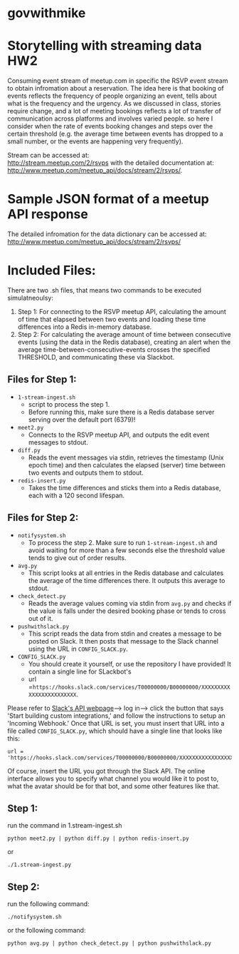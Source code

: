 # govwithmike
# Storytelling with streaming data HW2

Consuming event stream of meetup.com in specific the RSVP event stream to obtain infromation about a reservation.
The idea here is that booking of events reflects the frequency of people organizing an event,
tells about what is the frequency and the urgency. As we discussed in class,
stories require change, and a lot of meeting bookings reflects a lot of
transfer of communication across platforms and involves varied people. 
so here I consider when the rate of events booking changes and steps over the 
certain threshold (e.g. the average time between events has dropped to a small
number, or the events are happening very frequently).

Stream can be accessed at:  
http://stream.meetup.com/2/rsvps with the detailed documentation at:
http://www.meetup.com/meetup_api/docs/stream/2/rsvps/.

# Sample JSON format of a meetup API response

The detailed infromation for the data dictionary can be accessed at: http://www.meetup.com/meetup_api/docs/stream/2/rsvps/

# Included Files:
There are two .sh files, that means two commands to be executed simulatneoulsy: 

1. Step 1: For connecting to the RSVP meetup API, calculating the amount of time that elapsed between two events and loading these time differences into a Redis in-memory database.
2. Step 2: For calculating the average amount of time between consecutive events (using the data in the Redis database), creating an alert when the average time-between-consecutive-events crosses the specified THRESHOLD, and communicating these via Slackbot.

## Files for Step 1: 

- `1-stream-ingest.sh`
	- script to process the step 1. 
	- Before running this, make sure there is a Redis database server serving over the default port (6379)!
- `meet2.py`
	- Connects to the RSVP meetup API, and outputs the edit event messages to stdout.
- `diff.py`
	- Reads the event messages via stdin, retrieves the timestamp (Unix epoch time) and then calculates the elapsed (server) time between two events and outputs them to stdout.
- `redis-insert.py`
	- Takes the time differences and sticks them into a Redis database, each with a 120 second lifespan.

## Files for Step 2:

- `notifysystem.sh`
	- To process the step 2. Make sure to run `1-stream-ingest.sh` and avoid waiting for more than a few seconds else the threshold value tends to give out of order results.
- `avg.py`
	- This script looks at all entries in the Redis database and calculates the average of the time differences there. It outputs this average to stdout.
- `check_detect.py`
	- Reads the average values coming via stdin from `avg.py` and checks if the value is falls under the desired booking phase or tends to cross out of it.
- `pushwithslack.py`
	- This script reads the data from stdin and creates a message to be posted on Slack. It then posts that message to the Slack channel using the URL in `CONFIG_SLACK.py`.
- `CONFIG_SLACK.py`
	- You should create it yourself, or use the repository I have provided! It contain a single line for SLackbot's 
	- url =`https://hooks.slack.com/services/T00000000/B00000000/XXXXXXXXXXXXXXXXXXXXXXXX`.


Please refer to [Slack's API webpage](https://api.slack.com/)--> log in--> click the button that says 'Start building custom integrations,' and follow the instructions to setup an 'Incoming Webhook.' Once that URL is set, you must insert that URL into a file called `CONFIG_SLACK.py`, which should have a single line that looks like this:

```
url = 'https://hooks.slack.com/services/T00000000/B00000000/XXXXXXXXXXXXXXXXXXXXXXXX'
```

Of course, insert the URL you got through the Slack API. The online interface allows you to specify what channel you would like it to post to, what the avatar should be for that bot, and some other features like that.

## Step 1:

run the command in 1.stream-ingest.sh
```
python meet2.py | python diff.py | python redis-insert.py
```
or

```
./1.stream-ingest.py
```

## Step 2:

run the following command:

```
./notifysystem.sh
```

or the following command:

```
python avg.py | python check_detect.py | python pushwithslack.py
```
